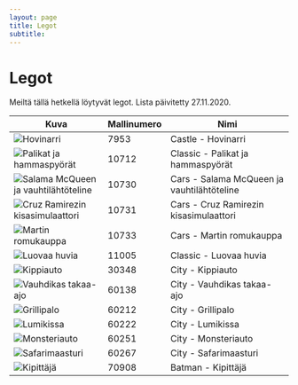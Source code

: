 ```yaml
---
layout: page
title: Legot
subtitle:
---
```


# Legot

Meiltä tällä hetkellä löytyvät legot.
Lista päivitetty 27.11.2020.

| Kuva                                                                                                                      | Mallinumero | Nimi                                       |
|---------------------------------------------------------------------------------------------------------------------------|-------------|--------------------------------------------|
| <img style="max-width:200px;max-height:200px;" alt="Hovinarri" src="../images/legot/7953.jpg">                            | 7953        | Castle - Hovinarri                         |
| <img style="max-width:200px;max-height:200px;" alt="Palikat ja hammaspyörät" src="../images/legot/10712.png">             | 10712       | Classic - Palikat ja hammaspyörät          |
| <img style="max-width:200px;max-height:200px;" alt="Salama McQueen ja vauhtilähtöteline" src="../images/legot/10730.jpg"> | 10730       | Cars - Salama McQueen ja vauhtilähtöteline |
| <img style="max-width:200px;max-height:200px;" alt="Cruz Ramirezin kisasimulaattori" src="../images/legot/10731.jpg">     | 10731       | Cars - Cruz Ramirezin kisasimulaattori     |
| <img style="max-width:200px;max-height:200px;" alt="Martin romukauppa" src="../images/legot/10733.jpg">                   | 10733       | Cars - Martin romukauppa                   |
| <img style="max-width:200px;max-height:200px;" alt="Luovaa huvia" src="../images/legot/11005.jpg">                        | 11005       | Classic - Luovaa huvia                     |
| <img style="max-width:200px;max-height:200px;" alt="Kippiauto" src="../images/legot/30348.jpg">                           | 30348       | City - Kippiauto                           |
| <img style="max-width:200px;max-height:200px;" alt="Vauhdikas takaa-ajo" src="../images/legot/60138.jpg">                 | 60138       | City - Vauhdikas takaa-ajo                 |
| <img style="max-width:200px;max-height:200px;" alt="Grillipalo" src="../images/legot/60212.jpg">                          | 60212       | City - Grillipalo                          |
| <img style="max-width:200px;max-height:200px;" alt="Lumikissa" src="../images/legot/60222.jpg">                           | 60222       | City - Lumikissa                           |
| <img style="max-width:200px;max-height:200px;" alt="Monsteriauto" src="../images/legot/60251.jpg">                        | 60251       | City - Monsteriauto                        |
| <img style="max-width:200px;max-height:200px;" alt="Safarimaasturi" src="../images/legot/60267.jpg">                      | 60267       | City - Safarimaasturi                      |
| <img style="max-width:200px;max-height:200px;" alt="Kipittäjä" src="../images/legot/70908.jpg">                           | 70908       | Batman - Kipittäjä                         |